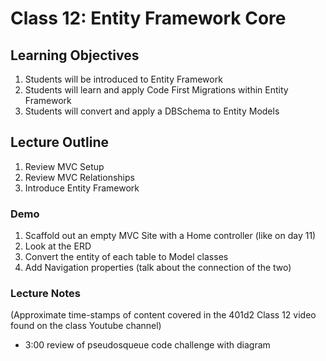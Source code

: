 # Class 12: Entity Framework Core

## Learning Objectives
1. Students will be introduced to Entity Framework
1. Students will learn and apply Code First Migrations within Entity Framework
1. Students will convert and apply a DBSchema to Entity Models

## Lecture Outline

1. Review MVC Setup
1. Review MVC Relationships
1. Introduce Entity Framework

### Demo
1. Scaffold out an empty MVC Site with a Home controller (like on day 11)
1. Look at the ERD
1. Convert the entity of each table to Model classes
1. Add Navigation properties (talk about the connection of the two)


### Lecture Notes
(Approximate time-stamps of content covered in the 401d2 Class 12 video found on the class Youtube channel)
- 3:00 review of pseudosqueue code challenge with diagram
